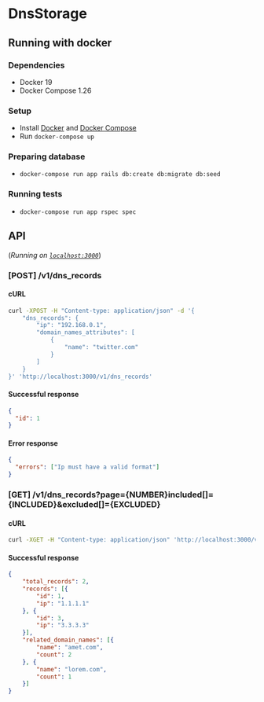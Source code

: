 # DnsStorage

## Running with docker

### Dependencies

  * Docker 19
  * Docker Compose 1.26

### Setup

  * Install [Docker](https://docs.docker.com/engine/install/) and [Docker Compose](https://docs.docker.com/compose/install/)
  * Run `docker-compose up`

### Preparing database

  * `docker-compose run app rails db:create db:migrate db:seed`

### Running tests

  * `docker-compose run app rspec spec`

## API

(_Running on [`localhost:3000`](http://localhost:3000)_)

### [POST] /v1/dns_records

#### cURL

```bash
curl -XPOST -H "Content-type: application/json" -d '{
    "dns_records": {
        "ip": "192.168.0.1",
        "domain_names_attributes": [
            {
                "name": "twitter.com"
            }
        ]
    }
}' 'http://localhost:3000/v1/dns_records'
```

#### Successful response

```json
{
  "id": 1
}
```

#### Error response

```json
{
  "errors": ["Ip must have a valid format"]
}
```

### [GET] /v1/dns_records?page={NUMBER}included[]={INCLUDED}&excluded[]={EXCLUDED}

#### cURL

```bash
curl -XGET -H "Content-type: application/json" 'http://localhost:3000/v1/dns_records?included[]=ipsum.com&included[]=dolor.com&excluded[]=sit.com'
```

#### Successful response

```json
{
	"total_records": 2,
	"records": [{
		"id": 1,
		"ip": "1.1.1.1"
	}, {
		"id": 3,
		"ip": "3.3.3.3"
	}],
	"related_domain_names": [{
		"name": "amet.com",
		"count": 2
	}, {
		"name": "lorem.com",
		"count": 1
	}]
}
```

